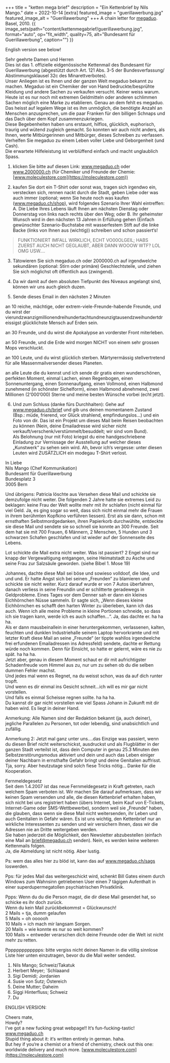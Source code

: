 +++
title = "ketten mega brief"
description = "Ein Kettenbrief by Nils Mango."
date = 2022-10-14
[extra]
featured_image = "guerillawerbung.jpg"
featured_image_alt = "Guerillawerbung"
+++
A chain letter for [megaduo](/megaduo). Basel, 2010.
{{ image_sets(path="content/kettenmegabrief/guerillawerbung.jpg", format="auto", op="fit_width", quality=75, alt="Bundesamt für Guerillawerbung", caption="") }}


English version see below!

Sehr geehrte Damen und Herren  
Dies ist das 1. offizielle eidgenössische Kettenmail des Bundesamt für Guerillawerbung (abgestützt durch Art. 121 Abs. 3-5 der Bundesverfassung/ Abstimmungsklausel 32c des Minarettverbotes).  
Unser Anliegen ist es Ihnen und der ganzen Welt megaduo bekannt zu machen. Megaduo ist ein Chemiker der von Hand bedruckte/besprühte Kleidung und andere Sachen zu verkaufen versucht. Keiner weiss warum.  
Heute ist es nur noch mit extremen Geldmitteln oder anderen schlimmen Sachen möglich eine Marke zu etablieren. Genau an dem fehlt es megaduo. Das heisst auf legalem Wege ist es ihm unmöglich, die benötigte Anzahl an Menschen anzusprechen, um die paar Franken für den billigen Schnaps und das Dach über dem Kopf zusammenzukriegen.  
Diese Begebenheiten haben uns erstaunt, hilflos, glücklich, euphorisch, traurig und wütend zugleich gemacht. So konnten wir auch nicht anders, als Ihnen, werte Mitbürgerinnen und Mitbürger, dieses Schreiben zu verfassen.
Verhelfen Sie megaduo zu einem Leben voller Liebe und Geborgenheit (und Cash).  
Die erwartete Hilfeleistung ist verblüffend einfach und macht unglaublich Spass.

1. klicken Sie bitte auf diesen Link: www.megaduo.ch oder www.2000000.ch (für Chemiker und Freunde der Chemie: [www.moleculestore.com](https://moleculestore.com))

2. kaufen Sie dort ein T-Shirt oder sonst was, tragen sich irgendwo ein, verstecken sich, rennen nackt durch die Stadt, geben Liebe oder was auch immer (optional; wenn Sie heute noch was kaufen (www.megaduo.ch/shop), wird folgendes Szenario Ihrer Wahl eintreffen: A. Die Liebe Ihres Lebens läuft Ihnen am nächsten Dienstag oder Donnerstag von links nach rechts über den Weg; oder B. Ihr geheimster Wunsch wird in den nächsten 13 Jahren in Erfüllung gehen (Einfach gewünschter Szenario-Buchstabe mit wasserfestem Stift auf die linke Backe (links von Ihnen aus (wichtig)) schreiben und schon passiert‘s!

>FUNKTIONIERT IMFALL WIRKLICH, ECHT VO00OLGEIL; HABS ZUERST AUCH NICHT GEGLAUBT, ABER DANN WOOOW WTF? LOL OMG USW....

3. Tätowieren Sie sich megaduo.ch oder 2000000.ch auf irgendwelche sekundären (optional: Stirn oder primäre) Geschlechtsteile, und ziehen Sie sich möglichst oft öffentlich aus (zwingend).

4. Da wir damit auf dem absoluten Tiefpunkt des Niveaus angelangt sind, können wir uns auch gleich duzen.

5. Sende dieses Email in den nächsten 2 Minuten

an 10 reiche, mächtige, oder extrem-viele-Freunde-habende Freunde, und du wirst der vierundzwanzigmillionendreihundertachtundneunzigtausendzweihundertdreissigst glücklichste Mensch auf Erden sein.

an 30 Freunde, und du wirst die Apokalypse an vorderster Front miterleben.

an 50 Freunde, und die Erde wird morgen NICHT von einem sehr grossen Mops verschluckt.

an 100 Leute, und du wirst glücklich sterben. Märtyrermässig stellvertretend für alle Massenmailversender dieses Planeten.

an alle Leute die du kennst und ich sende dir gratis einen wunderschönen, perfekten Moment, einmal Lachen, einen Regenbogen, einen Sonnenuntergang, einen Sonnenaufgang, einen Vollmond, einen Halbmond zunehmend (in schönster Sichelform), einen Halbmond abnehmend, zwei Millionen (2‘000‘000) Sterne und meine besten Wünsche vorbei (echt jetzt).

6. Und zum Schluss (danke fürs Durchhalten): Gehe auf www.megaduo.ch/brief und gib uns deinen momentanem Zustand (Bsp.: müde, frierend, vor Glück strahlend, empfindungslos...) und ein Foto von dir. Das ist ein Projekt um dieses Mail beim Reisen beobachten zu können (Nein, deine Emailadresse wird sicher nicht verkauft/verschenk/verstümmelt/besuddelt; wir sind vom Bund).  
Als Belohnung (nur mit Foto) kriegst du eine handgeschriebene Einladung zur Vernissage der Ausstellung auf welcher dieses „Kunstwerk“ zu sehen sein wird.
Ah, bevor ich‘s vergesse: unter diesen Leuten wird ZUSÄTZLICH ein modegau T-Shirt verlost.

In Liebe  
Nils Mango (Chef Kommunikation)  
Bundesamt für Guerillawerbung  
Bundesplatz 3  
3005 Bern  

Und übrigens: Patricia löschte aus Versehen diese Mail und schickte sie demzufolge nicht weiter. Die folgenden 2 Jahre hatte sie extremes Leid zu beklagen: keine Frau der Welt wollte mehr mit ihr schlafen (nicht einmal für viel Geld. Ja, es ging sogar so weit, dass sich nicht einmal mehr die Frauen in ihrem berühmten Kopfkino verführen liessen).
Erst als sie dann, schon mit ernsthaften Selbstmordgedanken, ihren Papierkorb durchwühlte, entdeckte sie diese Mail und sendete sie so schnell sie konnte an 300 Freunde. Seit dem hat sie mit 700 Frauen, 6 Männern, 2 Menschen, 5 Hunden und 3 schwarzen Schafen geschlafen und ist wieder auf der Sonnenseite des Lebens.

Lot schickte die Mail extra nicht weiter. Was ist passiert? 2 Engel sind nur knapp der Vergewaltigung entgangen, seine Heimatstadt zu Asche und seine Frau zur Salzsäule geworden. (siehe Bibel 1. Mose 19)

Johannes, dachte diese Mail sei böse und sowieso volldoof, die Idee, und und und. Er hatte Angst sich bei seinen „Freunden“ zu blamieren und schickte sie nicht weiter. Kurz darauf wurde er von 7 Autos überfahren, danach verliess in seine Freundin und er schlitterte geradewegs in Geldprobleme. Eines Tages vor dem Denner sah er dann ein kleines Eichhörnchen Nüsse sammeln. Er sagte sich, „Wenn dieses kleine Eichhörnchen es schafft den harten Winter zu überleben, kann ich das auch. Wenn ich alle meine Probleme in kleine Portionen schneide, so dass ich sie tragen kann, werde ich es auch schaffen...“. Ja, das dachte er. ha ha    ha.  
Als er dann mausbeinallein in einer heruntergekommen, verlassenen, kalten, feuchten und dunklen Industriehalle seinem Laptop hervorkramte und mit letzter Kraft diese Mail an seine „Freunde“ (er tippte wahllos irgendwelche frei erfundenen Emailadressen ins Adressfeld) sendete, dachte er Rettung würde noch kommen. Denn für Einsicht, so hatte er gelernt, wäre es nie zu spät. ha ha    ha.  
Jetzt aber, genau in diesem Moment schaut er dir mit aufrichtigster Schadenfreude vom Himmel aus zu, nur um zu sehen ob du die selben dummen Fehler machst.  
Und jedes mal wenn es Regnet, na du weisst schon, was da auf dich runter tropft.  
Und wenn es dir einmal ins Gesicht schneit...ich will es mir gar nicht vorstellen.  
Und falls es einmal Scheisse regnen sollte. ha ha    ha.  
Du kannst dir gar nicht vorstellen wie viel Spass Johann in Zukunft mit dir haben wird. Es liegt in deiner Hand.


Anmerkung: Alle Namen sind der Redaktion bekannt (ja, auch deiner), jegliche Parallelen zu Personen, tot oder lebendig, sind unabsichtlich und zufällig.

Anmerkung 2: Jetzt mal ganz unter uns....das Einzige was passiert, wenn du diesen Brief nicht weiterschickst, ausdruckst und als Flugblätter in der ganzen Stadt verteilst ist, dass dein Computer in genau 25.3 Minuten den Selbstzerstörungsmodus aktiviert und dein und auch das Leben einiger deiner Nachbarn in ernsthafte Gefahr bringt und deine Genitalien auffrisst.
Tja, sorry. Aber heutzutage sind solch fiese Tricks nötig... Danke für die Kooperation.

Fernmeldegesetz  
Seit dem 1.4.2007 ist das neue Fernmeldegesetz in Kraft getreten, nach welchem Spam verboten ist. Wir machen Sie darauf aufmerksam, dass wir keinen Spam versenden und alle, die diesen Kettenbrief erhalten haben, sich nicht bei uns registriert haben (übers Internet, beim Kauf von E-Tickets, Internet-Game oder SMS-Wettbewerbe), sondern weil sie „Freunde“ haben, die glauben, dass wenn sie diese Mail nicht weitersenden, ihr Leben und auch Genitalien in Gefahr wären. Es ist uns wichtig, den Kettenbrief nur an wirkliche Interessenten zu senden und wir versichern Ihnen, dass wir die Adressen nie an Dritte weitergeben werden.  
Sie haben jederzeit die Möglichkeit, den Newsletter abzubestellen (einfach eine Mail an brief@megaduo.ch senden). Nein, es werden keine weiteren Kettenmails folgen.  
Ja, die Abmeldung ist nicht nötig. Aber lustig.

Ps: wem das alles hier zu blöd ist, kann das auf www.megaduo.ch/sags loswerden.

Pps: für jedes Mail das weitergeschickt wird, schenkt Bill Gates einem durch Windows zum Wahnsinn getriebenen User einen 7 tägigen Aufenthalt in einer superdupermegatollen psychiatrischen Privatklinik.

Ppps: Wenn du du die Person magst, die dir diese Mail gesendet hat, so schicke es ihr doch zurück.  
Wenn du kein Mail zurückbekommst = Glückwunsch!  
2 Mails = tja, dumm gelaufen  
5 Mails = oh oooooh  
10 Mails = ich mach mir langsam Sorgen.  
20 Mails = wie konnte es nur so weit kommen?  
100 Mails = entweder verarschen dich deine Freunde oder die Welt ist nicht mehr zu retten.

Ppppppppppppps: bitte vergiss nicht deinen Namen in die völlig sinnlose Liste hier unten einzutragen, bevor du die Mail weiter sendest.

1. Nils Mango; Schweiz/Takatuk
2. Herbert Meyer; `Schlaaand
3. Sigi Demidi; Jordanien
4. Susie von Sutz; Östereich
5. Deine Mutter; Daheim
6. Siggi Hinterfluss; Schweiz
7. Du

ENGLISH VERSION:

Cheers mate,  
Howdy?  
I‘ve got a new fucking great webpage!! It‘s fun-fucking-tastic!
www.megaduo.ch  
Stupid thing about it: it‘s written entirely in german. haha.  
But hey if you‘re a chemist or a friend of chemistry, check out this one:  
worldwide delivery and much more.
[www.moleculestore.com](https://moleculestore.com)
